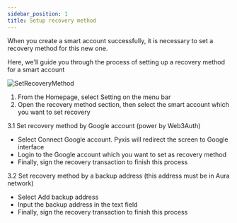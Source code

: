 ```yaml
---
sidebar_position: 1
title: Setup recovery method
---
```


When you create a smart account successfully, it is necessary to set a recovery method for this new one. 

Here, we'll guide you through the process of setting up a recovery method for a smart account

<div id="gif-wrapper">
    <img src="/img/pyxis-mobile/SetRecoveryMethod.gif" alt="SetRecoveryMethod"/>
</div>

1. From the Homepage, select Setting on the menu bar
2. Open the recovery method section, then select the smart account which you want to set recovery

3.1 Set recovery method by Google account (power by Web3Auth)

- Select Connect Google account. Pyxis will redirect the screen to Google interface
- Login to the Google account which you want to set as recovery method
- Finally, sign the recovery transaction to finish this process

3.2 Set recovery method by a backup address (this address must be in Aura network)

- Select Add backup address
- Input the backup address in the text field
- Finally, sign the recovery transaction to finish this process